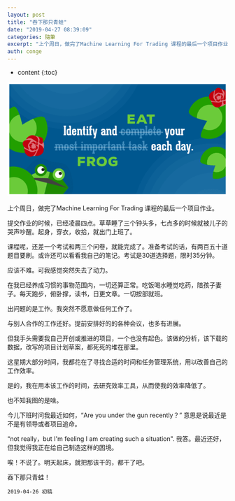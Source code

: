 ```yaml
---
layout: post
title: "吞下那只青蛙"
date: "2019-04-27 08:39:09"
categories: 隨筆
excerpt: "上个周日，做完了Machine Learning For Trading 课程的最后一个项目作业。 提交作业的时候，已经凌晨四点。草草睡了三个钟..."
auth: conge
---
```

* content
{:toc}

![Eat that Frog](/assets/images/隨筆/118382-3f18ea67b0498c6d.png)

上个周日，做完了Machine Learning For Trading 课程的最后一个项目作业。

提交作业的时候，已经凌晨四点。草草睡了三个钟头多，七点多的时候就被儿子的哭声吵醒。起身，穿衣，收拾，就出门上班了。

课程呢，还差一个考试和两三个问卷，就能完成了。准备考试的话，有两百五十道题目要刷。或许还可以看看我自己的笔记。考试是30道选择题，限时35分钟。

应该不难。可我感觉突然失去了动力。

在我已经养成习惯的事物范围内，一切还算正常。吃饭喝水睡觉吃药，陪孩子妻子。每天跑步，俯卧撑，读书，日更文章。一切按部就班。

出问题的是工作。我突然不愿意做任何工作了。

与别人合作的工作还好。提前安排好的的各种会议，也多有进展。

但我手头需要我自己开创或推进的项目，一个也没有起色。该做的分析，该下载的数据，改写的项目计划草案，都死死的堆在那里。

这星期大部分时间，我都花在了寻找合适的时间和任务管理系统，用以改善自己的工作效率。

是的，我在用本该工作的时间，去研究效率工具，从而使我的效率降低了。

也不知我图的是啥。

今儿下班时问我最近如何，“Are you under the gun recently？” 意思是说最近是不是有领导或者项目追命。

“not really，but I'm feeling I am creating such a situation". 我答。最近还好，但我觉得我正在给自己制造这样的困境。

唉！不说了。明天起床，就把那该干的，都干了吧。

吞下那只青蛙！

```
2019-04-26 初稿
```

